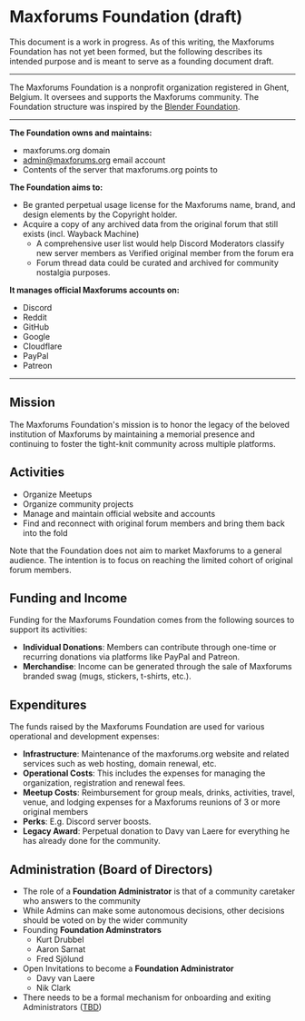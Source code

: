 # Maxforums Foundation (draft)

This document is a work in progress. As of this writing, the Maxforums Foundation has not yet been formed, but the following describes its intended purpose and is meant to serve as a founding document draft.

---

The Maxforums Foundation is a nonprofit organization registered in Ghent, Belgium. It oversees and supports the Maxforums community. The Foundation structure was inspired by the [Blender Foundation](https://www.blender.org/about/foundation).

---

**The Foundation owns and maintains:**
- maxforums.org domain
- admin@maxforums.org email account
- Contents of the server that maxforums.org points to

**The Foundation aims to:**
- Be granted perpetual usage license for the Maxforums name, brand, and design elements by the Copyright holder.
- Acquire a copy of any archived data from the original forum that still exists (incl. Wayback Machine)
    - A comprehensive user list would help Discord Moderators classify new server members as Verified original member from the forum era
    - Forum thread data could be curated and archived for community nostalgia purposes.

**It manages official Maxforums accounts on:**
- Discord
- Reddit
- GitHub
- Google
- Cloudflare
- PayPal
- Patreon

---

## Mission

The Maxforums Foundation's mission is to honor the legacy of the beloved institution of Maxforums by maintaining a memorial presence and continuing to foster the tight-knit community across multiple platforms.

## Activities
- Organize Meetups
- Organize community projects
- Manage and maintain official website and accounts
- Find and reconnect with original forum members and bring them back into the fold

Note that the Foundation does not aim to market Maxforums to a general audience. The intention is to focus on reaching the limited cohort of original forum members.

## Funding and Income

Funding for the Maxforums Foundation comes from the following sources to support its activities: 
- **Individual Donations**: Members can contribute through one-time or recurring donations via platforms like PayPal and Patreon.
- **Merchandise**: Income can be generated through the sale of Maxforums branded swag (mugs, stickers, t-shirts, etc.).

## Expenditures

The funds raised by the Maxforums Foundation are used for various operational and development expenses:
- **Infrastructure**: Maintenance of the maxforums.org website and related services such as web hosting, domain renewal, etc. 
- **Operational Costs**: This includes the expenses for managing the organization, registration and renewal fees. 
- **Meetup Costs**: Reimbursement for group meals, drinks, activities, travel, venue, and lodging expenses for a Maxforums reunions of 3 or more original members 
- **Perks**: E.g. Discord server boosts.
- **Legacy Award**: Perpetual donation to Davy van Laere for everything he has already done for the community.

## Administration (Board of Directors)
- The role of a **Foundation Administrator** is that of a community caretaker who answers to the community
- While Admins can make some autonomous decisions, other decisions should be voted on by the wider community
- Founding **Foundation Adminstrators**
    - Kurt Drubbel
    - Aaron Sarnat
    - Fred Sjölund
- Open Invitations to become a **Foundation Administrator**
    - Davy van Laere
    - Nik Clark
- There needs to be a formal mechanism for onboarding and exiting Administrators ([TBD](https://github.com/maxforums/maxforums.org/issues/21))
